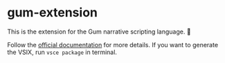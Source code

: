 # gum-extension

This is the extension for the Gum narrative scripting language. 🍬

Follow the [official documentation](https://code.visualstudio.com/api/language-extensions/syntax-highlight-guide) for more details. If you want to generate the VSIX, run `vsce package` in terminal.